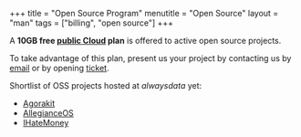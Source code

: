+++
title = "Open Source Program"
menutitle = "Open Source"
layout = "man"
tags = ["billing", "open source"]
+++

A **10GB free [public Cloud](https://www.alwaysdata.com/en/pricing/#shared) plan** is offered to active open source projects.

To take advantage of this plan, present us your project by contacting us by [email](mailto:community@alwaysdata.com) or by opening [ticket](https://admin.alwaysdata.com/support/add/).

Shortlist of OSS projects hosted at *alwaysdata* yet:

- [Agorakit](https://agorakit.org/)
- [AllegianceOS]()
- [IHateMoney](https://ihatemoney.org/)
